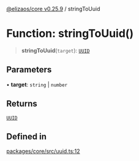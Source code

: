 [@elizaos/core v0.25.9](../index.md) / stringToUuid

# Function: stringToUuid()

> **stringToUuid**(`target`): [`UUID`](../type-aliases/UUID.md)

## Parameters

• **target**: `string` \| `number`

## Returns

[`UUID`](../type-aliases/UUID.md)

## Defined in

[packages/core/src/uuid.ts:12](https://github.com/elizaOS/eliza/blob/main/packages/core/src/uuid.ts#L12)
